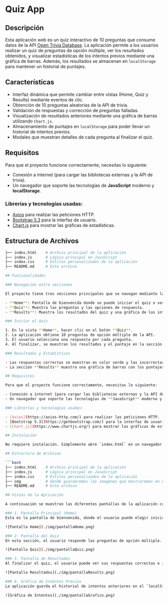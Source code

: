 # Quiz App

## Descripción

Esta aplicación web es un quiz interactivo de 10 preguntas que consume datos de la API [Open Trivia Database](https://opentdb.com/). La aplicación permite a los usuarios realizar un quiz de preguntas de opción múltiple, ver los resultados obtenidos, y visualizar estadísticas de los intentos previos mediante una gráfica de barras. Además, los resultados se almacenan en `localStorage` para mantener un historial de puntajes.

## Características

- Interfaz dinámica que permite cambiar entre vistas (Home, Quiz y Results) mediante eventos de clic.
- Obtención de 10 preguntas aleatorias de la API de trivia.
- Validación de respuestas y corrección de preguntas falladas.
- Visualización de resultados anteriores mediante una gráfica de barras utilizando `Chart.js`.
- Almacenamiento de puntajes en `localStorage` para poder llevar un historial de intentos previos.
- Modales que muestran detalles de cada pregunta al finalizar el quiz.
  
## Requisitos

Para que el proyecto funcione correctamente, necesitas lo siguiente:

- Conexión a internet (para cargar las bibliotecas externas y la API de trivia).
- Un navegador que soporte las tecnologías de **JavaScript** moderno y **localStorage**.

### Librerías y tecnologías usadas:

- [Axios](https://axios-http.com/) para realizar las peticiones HTTP.
- [Bootstrap 5.3](https://getbootstrap.com/) para la interfaz de usuario.
- [Chart.js](https://www.chartjs.org/) para mostrar las gráficas de estadísticas.

## Estructura de Archivos

```bash
├── index.html    # Archivo principal de la aplicación
├── index.js      # Lógica principal en JavaScript
├── index.css     # Estilos personalizados de la aplicación
├── README.md     # Este archivo

## Funcionalidades

### Navegación entre secciones

El proyecto tiene tres secciones principales que se navegan mediante la barra de navegación:

- **Home**: Pantalla de bienvenida donde se puede iniciar el quiz o ver las estadísticas.
- **Quiz**: Muestra las preguntas y las opciones de respuesta.
- **Results**: Muestra los resultados del quiz y una gráfica de los intentos previos.

### Iniciar el Quiz

1. En la vista **Home**, hacer clic en el botón **Quiz**.
2. La aplicación obtiene 10 preguntas de opción múltiple de la API.
3. El usuario selecciona una respuesta por cada pregunta.
4. Al finalizar, se muestran los resultados y el puntaje en la sección **Results**.

### Resultados y Estadísticas

- Las respuestas correctas se muestran en color verde y las incorrectas en color rojo.
- La sección **Results** muestra una gráfica de barras con los puntajes de intentos previos guardados en `localStorage`.

## Requisitos

Para que el proyecto funcione correctamente, necesitas lo siguiente:

- Conexión a internet (para cargar las bibliotecas externas y la API de trivia).
- Un navegador que soporte las tecnologías de **JavaScript** moderno y **localStorage**.

### Librerías y tecnologías usadas:

- [Axios](https://axios-http.com/) para realizar las peticiones HTTP.
- [Bootstrap 5.3](https://getbootstrap.com/) para la interfaz de usuario.
- [Chart.js](https://www.chartjs.org/) para mostrar las gráficas de estadísticas.

## Instalación

No requiere instalación. Simplemente abre `index.html` en un navegador moderno para ejecutar la aplicación.

## Estructura de Archivos

```bash
├── index.html    # Archivo principal de la aplicación
├── index.js      # Lógica principal en JavaScript
├── index.css     # Estilos personalizados de la aplicación
├── img           # donde guardaremos las imagenes que mostraremos en este archivo
├── README.md     # Este archivo

## Vistas de la Aplicación

A continuación se muestran las diferentes pantallas de la aplicación con sus respectivas funcionalidades.

### 1. Pantalla Principal (Home)
Esta es la pantalla de bienvenida, donde el usuario puede elegir iniciar el quiz o ver los resultados de intentos anteriores.

![Pantalla Home](./img/pantallaHome.png)

### 2. Pantalla del Quiz
En esta sección, el usuario responde las preguntas de opción múltiple. Cada pregunta se obtiene de una API de trivia. Al seleccionar una opción, se habilita el botón "Next" para pasar a la siguiente pregunta.

![Pantalla Quiz](./img/pantallaQuiz.png)

### 3. Pantalla de Resultados
Al finalizar el quiz, el usuario puede ver sus respuestas correctas e incorrectas. Las respuestas correctas se destacan en verde, y las incorrectas en rojo. También se muestra el puntaje y un estado (aprobado o fallado) basado en el resultado.

![Pantalla Resultados](./img/pantallaResults.png)

### 4. Gráfica de Intentos Previos
La aplicación guarda el historial de intentos anteriores en el `localStorage`. Esta gráfica de barras muestra los puntajes de esos intentos anteriores.

![Gráfica de Intentos](./img/pantallaGrafico.png)
